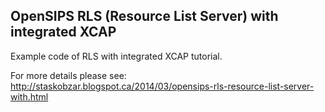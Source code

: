 
## OpenSIPS RLS (Resource List Server) with integrated XCAP

Example code of RLS with integrated XCAP tutorial.

For more details please see: http://staskobzar.blogspot.ca/2014/03/opensips-rls-resource-list-server-with.html

